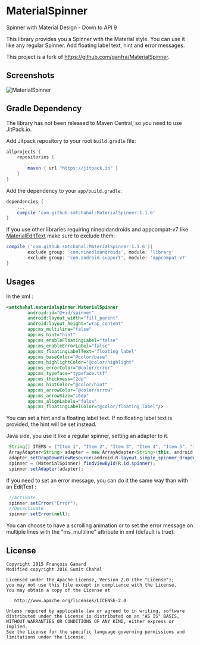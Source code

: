 # MaterialSpinner

Spinner with Material Design - Down to API 9

This library provides you a Spinner with the Material style. You can use it like any regular Spinner. 
Add floating label text, hint and error messages.

This project is a fork of https://github.com/ganfra/MaterialSpinner.

## Screenshots
![MaterialSpinner](./screenshots/screenshot.gif)

## Gradle Dependency
The library has not been released to Maven Central, so you need to use JitPack.io.

Add Jitpack repository to your root `build.gradle` file:
```groovy
allprojects {
    repositories {
        ...
        maven { url "https://jitpack.io" }
    }
}
```

Add the dependency to your `app/build.gradle`:

```groovy
dependencies {
    ...
    compile 'com.github.smtchahal:MaterialSpinner:1.1.6'
}
```

If you use other libraries requiring nineoldandroids and appcompat-v7 like [MaterialEditText](https://github.com/rengwuxian/MaterialEditText/) make sure to exclude them:
```groovy
compile ('com.github.smtchahal:MaterialSpinner:1.1.6'){
        exclude group: 'com.nineoldandroids', module: 'library'
        exclude group: 'com.android.support', module: 'appcompat-v7'
}
```


## Usages

In the xml : 

```xml
<smtchahal.materialspinner.MaterialSpinner
        android:id="@+id/spinner"
        android:layout_width="fill_parent"
        android:layout_height="wrap_content" 
        app:ms_multiline="false"
        app:ms_hint="hint"
        app:ms_enableFloatingLabel="false"
        app:ms_enableErrorLabel="false"
        app:ms_floatingLabelText="floating label"
        app:ms_baseColor="@color/base"
        app:ms_highlightColor="@color/highlight"
        app:ms_errorColor="@color/error"
        app:ms_typeface="typeface.ttf"
        app:ms_thickness="2dp"
        app:ms_hintColor="@color/hint"
        app:ms_arrowColor="@color/arrow"
        app:ms_arrowSize="16dp"
        app:ms_alignLabels="false"
        app:ms_floatingLabelColor="@color/floating_label"/>
```
You can set a hint and a floating label text. If no floating label text is provided, the hint will be set instead.


Java side, you use it like a regular spinner, setting an adapter to it.
```java
 String[] ITEMS = {"Item 1", "Item 2", "Item 3", "Item 4", "Item 5", "Item 6"};
 ArrayAdapter<String> adapter = new ArrayAdapter<String>(this, android.R.layout.simple_spinner_item, ITEMS);
 adapter.setDropDownViewResource(android.R.layout.simple_spinner_dropdown_item);
 spinner = (MaterialSpinner) findViewById(R.id.spinner);
 spinner.setAdapter(adapter);
```

If you need to set an error message, you can do it the same way than with an EditText :
```java
 //Activate
 spinner.setError("Error");
 //Desactivate
 spinner.setError(null);
```
You can choose to have a scrolling animation or to set the error message on multiple lines with the "ms_multiline" attribute in xml (default is true).


## License

    Copyright 2015 François Ganard
    Modified copyright 2016 Sumit Chahal

    Licensed under the Apache License, Version 2.0 (the "License");
    you may not use this file except in compliance with the License.
    You may obtain a copy of the License at

       http://www.apache.org/licenses/LICENSE-2.0

    Unless required by applicable law or agreed to in writing, software
    distributed under the License is distributed on an "AS IS" BASIS,
    WITHOUT WARRANTIES OR CONDITIONS OF ANY KIND, either express or implied.
    See the License for the specific language governing permissions and
    limitations under the License.



